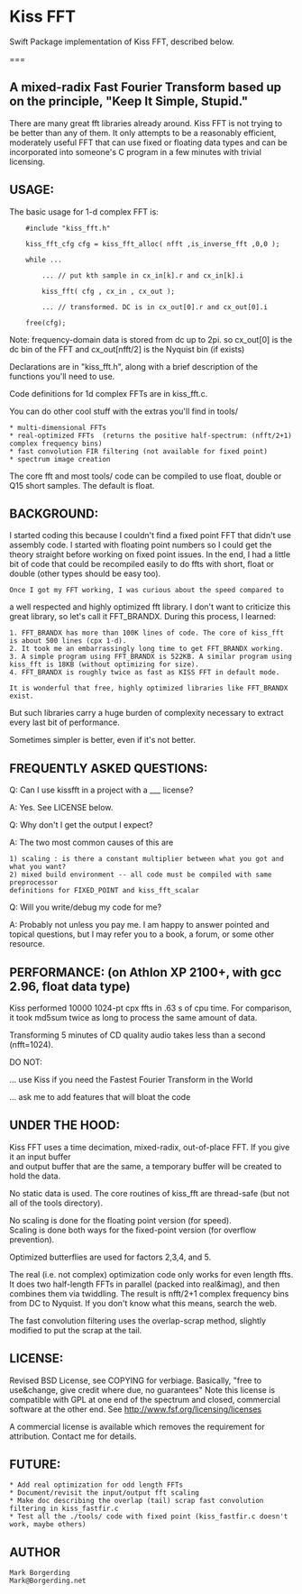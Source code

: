 # Kiss FFT 

Swift Package implementation of Kiss FFT, described below.

===

## A mixed-radix Fast Fourier Transform based up on the principle, "Keep It Simple, Stupid."

There are many great fft libraries already around.  Kiss FFT is not trying
to be better than any of them.  It only attempts to be a reasonably efficient, 
moderately useful FFT that can use fixed or floating data types and can be 
incorporated into someone's C program in a few minutes with trivial licensing.

## USAGE:

The basic usage for 1-d complex FFT is:

        #include "kiss_fft.h"

        kiss_fft_cfg cfg = kiss_fft_alloc( nfft ,is_inverse_fft ,0,0 );

        while ...
        
            ... // put kth sample in cx_in[k].r and cx_in[k].i
            
            kiss_fft( cfg , cx_in , cx_out );
            
            ... // transformed. DC is in cx_out[0].r and cx_out[0].i 
            
        free(cfg);

Note: frequency-domain data is stored from dc up to 2pi.
so cx_out[0] is the dc bin of the FFT
and cx_out[nfft/2] is the Nyquist bin (if exists)

Declarations are in "kiss_fft.h", along with a brief description of the 
functions you'll need to use. 

Code definitions for 1d complex FFTs are in kiss_fft.c.

You can do other cool stuff with the extras you'll find in tools/

    * multi-dimensional FFTs 
    * real-optimized FFTs  (returns the positive half-spectrum: (nfft/2+1) complex frequency bins)
    * fast convolution FIR filtering (not available for fixed point)
    * spectrum image creation

The core fft and most tools/ code can be compiled to use float, double 
or Q15 short samples. The default is float.


## BACKGROUND:

I started coding this because I couldn't find a fixed point FFT that didn't 
use assembly code.  I started with floating point numbers so I could get the 
theory straight before working on fixed point issues.  In the end, I had a 
little bit of code that could be recompiled easily to do ffts with short, float
or double (other types should be easy too).  

    Once I got my FFT working, I was curious about the speed compared to
a well respected and highly optimized fft library.  I don't want to criticize 
this great library, so let's call it FFT_BRANDX.
During this process, I learned:

    1. FFT_BRANDX has more than 100K lines of code. The core of kiss_fft is about 500 lines (cpx 1-d).
    2. It took me an embarrassingly long time to get FFT_BRANDX working.
    3. A simple program using FFT_BRANDX is 522KB. A similar program using kiss_fft is 18KB (without optimizing for size).
    4. FFT_BRANDX is roughly twice as fast as KISS FFT in default mode.

    It is wonderful that free, highly optimized libraries like FFT_BRANDX exist.
But such libraries carry a huge burden of complexity necessary to extract every 
last bit of performance.

Sometimes simpler is better, even if it's not better.

## FREQUENTLY ASKED QUESTIONS:

Q: Can I use kissfft in a project with a ___ license?

A: Yes.  See LICENSE below.

Q: Why don't I get the output I expect?

A: The two most common causes of this are 

    1) scaling : is there a constant multiplier between what you got and what you want?
    2) mixed build environment -- all code must be compiled with same preprocessor 
    definitions for FIXED_POINT and kiss_fft_scalar

Q: Will you write/debug my code for me?

A: Probably not unless you pay me.  I am happy to answer pointed and topical questions, but 
I may refer you to a book, a forum, or some other resource.


## PERFORMANCE: (on Athlon XP 2100+, with gcc 2.96, float data type)

Kiss performed 10000 1024-pt cpx ffts in .63 s of cpu time.
For comparison, it took md5sum twice as long to process the same amount of data.

Transforming 5 minutes of CD quality audio takes less than a second (nfft=1024). 

 DO NOT:

... use Kiss if you need the Fastest Fourier Transform in the World

... ask me to add features that will bloat the code

## UNDER THE HOOD:

Kiss FFT uses a time decimation, mixed-radix, out-of-place FFT. If you give it an input buffer  
and output buffer that are the same, a temporary buffer will be created to hold the data.

No static data is used.  The core routines of kiss_fft are thread-safe (but not all of the tools directory).

No scaling is done for the floating point version (for speed).  
Scaling is done both ways for the fixed-point version (for overflow prevention).

Optimized butterflies are used for factors 2,3,4, and 5. 

The real (i.e. not complex) optimization code only works for even length ffts.  It does two half-length
FFTs in parallel (packed into real&imag), and then combines them via twiddling.  The result is 
nfft/2+1 complex frequency bins from DC to Nyquist.  If you don't know what this means, search the web.

The fast convolution filtering uses the overlap-scrap method, slightly 
modified to put the scrap at the tail.

## LICENSE:

Revised BSD License, see COPYING for verbiage. 
Basically, "free to use&change, give credit where due, no guarantees"
Note this license is compatible with GPL at one end of the spectrum and closed, commercial software at 
the other end.  See http://www.fsf.org/licensing/licenses

A commercial license is available which removes the requirement for attribution.  Contact me for details.

## FUTURE:
    * Add real optimization for odd length FFTs 
    * Document/revisit the input/output fft scaling
    * Make doc describing the overlap (tail) scrap fast convolution filtering in kiss_fastfir.c
    * Test all the ./tools/ code with fixed point (kiss_fastfir.c doesn't work, maybe others)

## AUTHOR

    Mark Borgerding
    Mark@Borgerding.net

